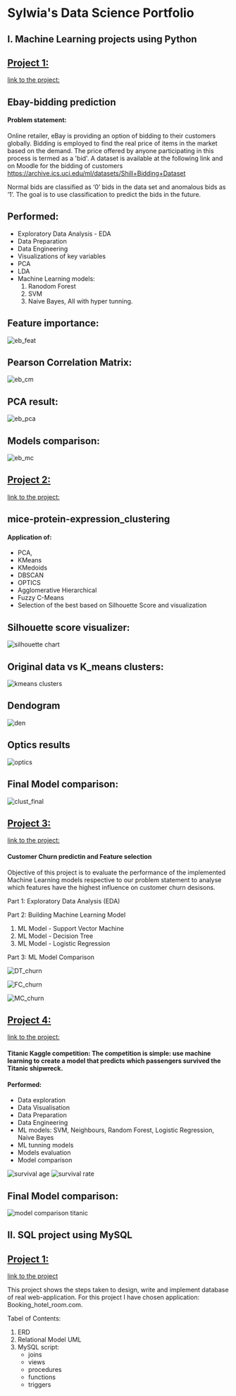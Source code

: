# Sylwia's Data Science Portfolio

## I. Machine Learning projects using Python

## [Project 1:](https://github.com/SylwiaKmiec/Ebay-bidding-prediction)
[link to the project:](https://github.com/SylwiaKmiec/Ebay-bidding-prediction)

## Ebay-bidding prediction
#### Problem statement:
Online retailer, eBay is providing an option of bidding to their customers globally. Bidding is employed to find
the real price of items in the market based on the demand. The price offered by anyone participating in this
process is termed as a 'bid'. A dataset is available at the following link and on Moodle for the bidding of
customers
https://archive.ics.uci.edu/ml/datasets/Shill+Bidding+Dataset <br>

Normal bids are classified as ‘0’ bids in the data set and anomalous bids as ‘1’. The goal is to use classification
to predict the bids in the future.

## Performed:
- Exploratory Data Analysis - EDA
- Data Preparation
- Data Engineering
- Visualizations of key variables
- PCA
- LDA
- Machine Learning models:
    1. Ranodom Forest
    2. SVM
    3. Naive Bayes,
   All with hyper tunning. 
   
## Feature importance: <br>
![eb_feat](https://user-images.githubusercontent.com/80470115/163389498-c4ecbd8d-d701-4242-b6aa-587c8f8a7003.png)

## Pearson Correlation Matrix:<br>

![eb_cm](https://user-images.githubusercontent.com/80470115/163389612-6ea474c6-7966-4197-bcce-ad8a7a70f3fb.png)

##  PCA result: <br>
![eb_pca](https://user-images.githubusercontent.com/80470115/163389672-e4e4b989-72d6-4a36-9684-97ff1d45d2cd.png)

##  Models comparison: <br>
![eb_mc](https://user-images.githubusercontent.com/80470115/163389768-c06bfb6f-e7d3-4244-9462-ed8223313fd5.png)




## [Project 2:](https://github.com/SylwiaKmiec/mice-protein-expression_clustering.git)
[link to the project:](https://github.com/SylwiaKmiec/mice-protein-expression_clustering.git)

## mice-protein-expression_clustering 

#### Application of: 
   - PCA, 
   - KMeans  
   - KMedoids
   - DBSCAN
   - OPTICS
   - Agglomerative Hierarchical
   - Fuzzy C-Means 
   - Selection of the best based on Silhouette Score and visualization 

## Silhouette score visualizer: <br>
![silhouette chart](https://user-images.githubusercontent.com/80470115/162452356-0b9a91bf-ea28-48da-a5ee-a5aa9c0f7a05.png)

## Original data vs K_means clusters: <br>
![kmeans clusters](https://user-images.githubusercontent.com/80470115/162452316-24b11526-1a82-4378-ac04-84745ea7b6bd.png)

## Dendogram
![den](https://user-images.githubusercontent.com/80470115/164703523-effc397d-f73e-43a5-b935-58886be1cfd2.png)

## Optics results
![optics](https://user-images.githubusercontent.com/80470115/164703616-cd2550cb-f0b6-44f0-b98c-0c37ac86acb9.png)


## Final Model comparison: <br>
![clust_final](https://user-images.githubusercontent.com/80470115/164703296-135f862d-aeea-4cdb-9b75-7195a43667fe.png)





## [Project 3:](https://github.com/SylwiaKmiec/Customer-Churn-prediction-Feature-selection-methods.git)
  [link to the project:](https://github.com/SylwiaKmiec/Customer-Churn-prediction-Feature-selection-methods.git)
 
#### Customer Churn predictin and Feature selection

Objective of this project is to evaluate the performance of the implemented Machine Learning models respective to our problem statement to analyse which features have the highest influence on customer churn desisons.

Part 1: Exploratory Data Analysis (EDA) <br>

Part 2: Building Machine Learning Model <br>

1. ML Model - Support Vector Machine
2. ML Model - Decision Tree
3. ML Model - Logistic Regression <br>

Part 3: ML Model Comparison


![DT_churn](https://user-images.githubusercontent.com/80470115/163564364-7fb2cb74-f555-4d1a-af1b-f80d6b939448.png)

![FC_churn](https://user-images.githubusercontent.com/80470115/163564376-90b1c96f-5e3e-47a5-8092-b25a76124337.png)

![MC_churn](https://user-images.githubusercontent.com/80470115/163564381-a694e04a-64bf-4e86-a90e-92a02547df19.png)

## [Project 4:](https://github.com/SylwiaKmiec/titanic_kaggle.git)
[link to the project:](https://github.com/SylwiaKmiec/titanic_kaggle.git)

####  **Titanic Kaggle competition**: The competition is simple: use machine learning to create a model that predicts which passengers survived the Titanic shipwreck.
####  Performed:
   - Data exploration
   - Data Visualisation
   - Data Preparation
   - Data Engineering
   - ML models: SVM, Neighbours, Random Forest, Logistic Regression, Naive Bayes
   - ML tunning models
   - Models evaluation
   - Model comparison

![survival age](https://user-images.githubusercontent.com/80470115/162453410-5ce0259e-d7ad-4a72-aa0d-a7538a57c1c9.png)
![survival rate](https://user-images.githubusercontent.com/80470115/162453428-3a47242f-893f-48bd-8ae8-49b1a8737cc1.png)

## Final Model comparison:
![model comparison titanic](https://user-images.githubusercontent.com/80470115/162453389-105df933-08bc-456b-89d6-b71b69765d01.png)


## II. SQL project using MySQL

## [Project 1:](https://github.com/SylwiaKmiec/SQL-relational-database-design.git)
   [link to the project](https://github.com/SylwiaKmiec/SQL-relational-database-design.git)
   
   
 This project shows the steps taken to design, write and implement database of real web-application.
 For this project I have chosen application: Booking_hotel_room.com.
 
 Tabel of Contents:
 1. ERD
 2. Relational Model UML
 3. MySQL script:
    - joins
    - views
    - procedures
    - functions
    - triggers
